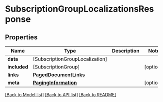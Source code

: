# SubscriptionGroupLocalizationsResponse

## Properties
Name | Type | Description | Notes
------------ | ------------- | ------------- | -------------
**data** | [SubscriptionGroupLocalization] |  | 
**included** | [SubscriptionGroup] |  | [optional] 
**links** | [**PagedDocumentLinks**](PagedDocumentLinks.md) |  | 
**meta** | [**PagingInformation**](PagingInformation.md) |  | [optional] 

[[Back to Model list]](../README.md#documentation-for-models) [[Back to API list]](../README.md#documentation-for-api-endpoints) [[Back to README]](../README.md)


